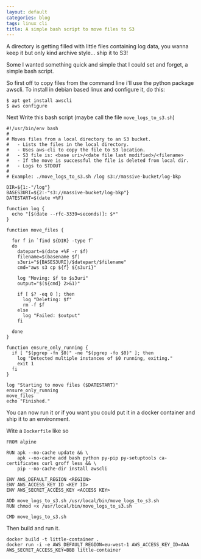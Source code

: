 ```yaml
---
layout: default
categories: blog
tags: linux cli 
title: A simple bash script to move files to S3
---
```

A directory is getting filled with little files containing log data, you wanna keep
it but only kind archive style... ship it to S3!

Some I wanted something quick and simple that I could set and forget, a simple bash script.

So first off to copy files from the command line i'll use the python package awscli.
To install in debian based linux and configure it, do this:

```
$ apt get install awscli
$ aws configure
```

Next Write this bash script (maybe call the file `move_logs_to_s3.sh`)

```
#!/usr/bin/env bash
#
# Moves files from a local directory to an S3 bucket.
#   - Lists the files in the local directory.
#   - Uses aws-cli to copy the file to S3 location.
#   - S3 file is: <base uri>/<date file last modified>/<filename>
#   - If the move is successful the file is deleted from local dir.
#   - Logs to STDOUT
#
# Example: ./move_logs_to_s3.sh /log s3://massive-bucket/log-bkp

DIR=${1:-"/log"}
BASES3URI=${2:-"s3://massive-bucket/log-bkp"}
DATESTART=$(date +%F)

function log {
  echo "[$(date --rfc-3339=seconds)]: $*"
}

function move_files {

  for f in `find ${DIR} -type f`
  do
    datepart=$(date +%F -r $f)
    filename=$(basename $f)
    s3uri="${BASES3URI}/$datepart/$filename"
    cmd="aws s3 cp ${f} ${s3uri}"

    log "Moving: $f to $s3uri"
    output="$(${cmd} 2>&1)"

    if [ $? -eq 0 ]; then
      log "Deleting: $f"
      rm -f $f
    else
      log "Failed: $output"
    fi

  done
}

function ensure_only_running {
  if [ "$(pgrep -fn $0)" -ne "$(pgrep -fo $0)" ]; then
    log "Detected multiple instances of $0 running, exiting."
    exit 1
  fi
}

log "Starting to move files ($DATESTART)"
ensure_only_running
move_files
echo "Finished."
```

You can now run it or if you want you could put it in a docker container and ship
it to an environment.

Wite a `Dockerfile` like so

```
FROM alpine

RUN apk --no-cache update && \
    apk --no-cache add bash python py-pip py-setuptools ca-certificates curl groff less && \
    pip --no-cache-dir install awscli 

ENV AWS_DEFAULT_REGION <REGION>
ENV AWS_ACCESS_KEY_ID <KEY ID>
ENV AWS_SECRET_ACCESS_KEY <ACCESS KEY>

ADD move_logs_to_s3.sh /usr/local/bin/move_logs_to_s3.sh
RUN chmod +x /usr/local/bin/move_logs_to_s3.sh

CMD move_logs_to_s3.sh
```

Then build and run it.

```
docker build -t little-container .
docker run -i -e AWS_DEFAULT_REGION=eu-west-1 AWS_ACCESS_KEY_ID=AAA AWS_SECRET_ACCESS_KEY=BBB little-container
```

